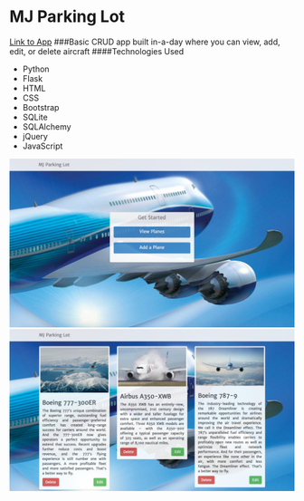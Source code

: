 # MJ Parking Lot
[Link to App]()
###Basic CRUD app built in-a-day where you can view, add, edit, or delete aircraft
####Technologies Used
  - Python
  - Flask
  - HTML
  - CSS
  - Bootstrap
  - SQLite
  - SQLAlchemy
  - jQuery
  - JavaScript


  ![alt tag](./static/stylesheets/images/landing-page.png)
  ![alt tag](./static/stylesheets/images/all-planes.png)
